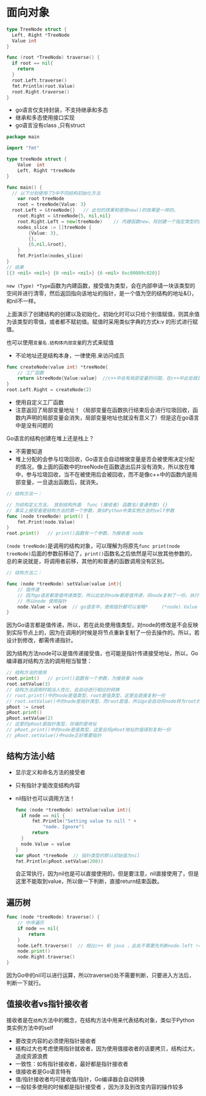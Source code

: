 # 面向对象

```Go
type TreeNode struct {
  Left, Right *TreeNode
  Value int
}

func (root *TreeNode) traverse() {
  if root == nil{
    return 
  }
  root.Left.traverse()
  fmt.Println(root.Value)
  root.Right.traverse()
}
```

+ go语言仅支持封装，不支持继承和多态
+ 继承和多态使用接口实现
+ go语言没有class ,只有struct

```Go
package main

import "fmt"

type treeNode struct {
	Value  int
	Left, Right *treeNode
}

func main() {
  // 以下分别使用了3中不同结构初始化方法
	var root treeNode
	root = treeNode{Value: 3}
  root.Left = &treeNode{}   // 此句的效果和使用new()的效果是一样的。
	root.Right = &treeNode{5, nil,nil}
	root.Right.Left = new(treeNode)    // 内建函数new，将创建一个指定类型的匿名变量，返回的是类型指针
	nodes_slice := []treeNode {
		{Value: 3},
		{},
		{6,nil,&root},
	}
	fmt.Println(nodes_slice)
}
// 结果
[{3 <nil> <nil>} {0 <nil> <nil>} {6 <nil> 0xc00009c020}]
```

`new (Type) *Type`函数为内建函数，接受值为类型，会在内部申请一块该类型的空间并进行清零，然后返回指向该地址的指针，是一个值为空的结构的地址&{}，和nil不一样。

上面演示了创建结构的创建以及初始化，初始化时可以只给个别值赋值，则其余值为该类型的零值，或者都不赋初值。赋值时采用类似字典的方式k:v 的形式进行赋值。

也可以使用`变量名.结构体内部变量`的方式来赋值

+ 不论地址还是结构本身，一律使用.来访问成员

```Go
func createNode(value int) *treeNode{
	// 工厂函数
	return &treeNode{Value:value}  //c++中会有局部变量的问题，在c++中此处就是返回的局部变量
}
root.Left.Right = createNode(2)
```

+ 使用自定义工厂函数
+ 注意返回了局部变量地址！（局部变量在函数执行结束后会进行垃圾回收，函数内声明的局部变量会消失，局部变量地址也就没有意义了）但是这在go语言中是没有问题的

Go语言的结构创建在堆上还是栈上？

+ 不需要知道
+ 堆上分配的会参与垃圾回收，Go语言会自动根据变量是否会被使用决定分配的情况，像上面的函数中的treeNode在函数退出后并没有消失，所以放在堆中，参与垃圾回收，当不在被使用后会被回收，而不是像c++中的函数内是局部变量，一旦退出函数后，就消失。

```Go
// 结构方法一：

// 为结构定义方法， 放到结构外面  func (接收者) 函数名(普通参数) {}
// 事实上接受者是结构方法的第一个参数，类似Python中类实例方法的self参数
func (node treeNode) print() {
	fmt.Print(node.Value)
}
root.print()   // print()函数有一个参数，为接收者 node
```

`(node treeNode)`是调用的结构对象，可以理解为将原先`func print(node treeNode)`后面的参数前移动了，`print()`函数名之后依然是可以放其他参数的，总的来说就是，将调用者前移，其他的和普通的函数调用没有区别。

```Go
// 结构方法二：

func (node *treeNode) setValue(value int){
	// 值传递
	// 因为go语言都是值传递类型，所以此处的node都是值传递，将node复制了一份，执行修改操作并不会修改原始的数据，包括左右子树的指针类型
	// 所以node 使用指针
	node.Value = value  // go语言中，使用指针都可以省略*     (*node).Value = value
}
```

因为Go语言都是值传递，所以，若在此处使用值类型，对node的修改是不会反映到实际节点上的，因为在调用的时候是将节点重新复制了一份去操作的。所以，若设计到修改，都需传递指针。

因为结构方法node可以是值传递接受值，也可能是指针传递接受地址，所以，Go编译器对结构方法的调用相当智慧：

```Go
// 结构方法的使用
root.print()   // print()函数有一个参数，为接收者 node
root.setValue(3)
// 结构方法调用时相当人性化，会自动进行相应的转换
// root.print()中的node是值类型，root是值类型，这里会直接复制一份
// root.setValue()中的node是指针类型，而root是值，所以go会自动将node转为root的地址
pRoot := &root
pRoot.print()
pRoot.setValue(2)
// 这里的pRoot是指针类型，存储的是地址
// pRoot.print()中的node是值类型，这里会将pRoot地址的值得到复制一份
// pRoot.setValue()中node正好需要指针
```

## 结构方法小结

+ 显示定义和命名方法的接受者   

+ 只有指针才能改变结构内容

+ nil指针也可以调用方法！

  ```Go
  func (node *treeNode) setValue(value int){
  	if node == nil {
  		fmt.Println("Setting value to nill " +
  			"node. Ignore")
  		return
  	}
  	node.Value = value
  }
  var pRoot *treeNode  // 指针类型的默认初始值为nil
  fmt.Println(pRoot.setValue(200))
  ```

  会正常执行，因为nil也是可以直接使用的，但是要注意，nil直接使用了，但是这里不能取到value，所以做一下判断，直接return结束函数。

  

## 遍历树

```Go
func (node *treeNode) traverse() {
	// 中序遍历
	if node == nil{
		return
	}
	node.Left.traverse()  // 相比c++ 和 java ，此处不需要先判断node.left != nil ，因为即使为nil，也是可以进行运算的
	node.print()
	node.Right.traverse()
}
```

因为Go中的nil可以进行运算，所以traverse()处不需要判断，只要进入方法后，判断一下就行。

## 值接收者vs指针接收者

接收者是在`结构`方法中的概念，在结构方法中用来代表结构对象，类似于Python类实例方法中的self

+ 要改变内容的必须使用指针接收者
+ 结构过大也考虑使用指针就收者，因为使用值接收者的话要拷贝，结构过大，造成资源浪费
+ 一致性：如有指针接收者，最好都是指针接收者
+ 值接收者是Go语言特有
+ 值/指针接收者均可接收值/指针，Go编译器会自动转换
+ 一般较多使用的时候都是指针接受者 ，因为涉及到改变内容的操作较多